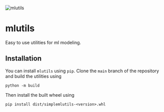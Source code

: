 ![mlutils](https://github.com/pockerman/mlutils/actions/workflows/python-app.yml/badge.svg?branch=main)

# mlutils

Easy to use utilities for ml modeling.

## Installation

You can install ```mlutils``` using ```pip```. Clone the ```main``` branch of the repository
and build the utilities using

```
python -m build
```

Then install the built wheel using

```
pip install dist/simplemlutils-<version>.whl
```
